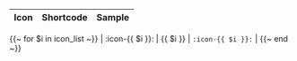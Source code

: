 | Icon | Shortcode | Sample |
| :---: | --- | --- |
{{~ for $i in icon_list ~}}
| :icon-{{ $i }}: | {{ $i }} | `:icon-{{ $i }}:` |
{{~ end ~}}